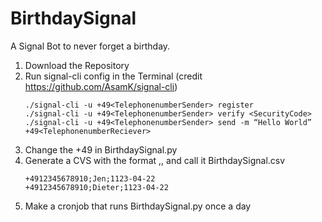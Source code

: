 # BirthdaySignal
A Signal Bot to never forget a birthday.

1. Download the Repository
2. Run signal-cli config in the Terminal (credit https://github.com/AsamK/signal-cli)
   ```
   ./signal-cli -u +49<TelephonenumberSender> register
   ./signal-cli -u +49<TelephonenumberSender> verify <SecurityCode>
   ./signal-cli -u +49<TelephonenumberSender> send -m “Hello World” +49<TelephonenumberReciever>
   ```
3. Change the +49<TelephonenumberSender> in BirthdaySignal.py
4. Generate a CVS with the format <Telefonnummer>,<Name>,<Birthday> and call it BirthdaySignal.csv
   ```
   +4912345678910;Jen;1123-04-22
   +4912345678910;Dieter;1123-04-22
   ```
5. Make a cronjob that runs BirthdaySignal.py once a day
